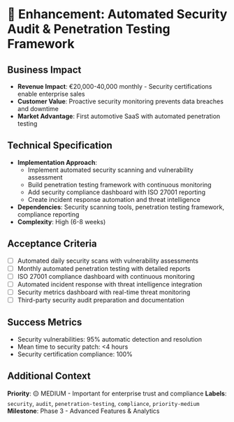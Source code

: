 # 🎯 Enhancement: Automated Security Audit & Penetration Testing Framework

## Business Impact
- **Revenue Impact**: €20,000-40,000 monthly - Security certifications enable enterprise sales
- **Customer Value**: Proactive security monitoring prevents data breaches and downtime
- **Market Advantage**: First automotive SaaS with automated penetration testing

## Technical Specification
- **Implementation Approach**: 
  - Implement automated security scanning and vulnerability assessment
  - Build penetration testing framework with continuous monitoring
  - Add security compliance dashboard with ISO 27001 reporting
  - Create incident response automation and threat intelligence
- **Dependencies**: Security scanning tools, penetration testing framework, compliance reporting
- **Complexity**: High (6-8 weeks)

## Acceptance Criteria
- [ ] Automated daily security scans with vulnerability assessments
- [ ] Monthly automated penetration testing with detailed reports
- [ ] ISO 27001 compliance dashboard with continuous monitoring
- [ ] Automated incident response with threat intelligence integration
- [ ] Security metrics dashboard with real-time threat monitoring
- [ ] Third-party security audit preparation and documentation

## Success Metrics
- Security vulnerabilities: 95% automatic detection and resolution
- Mean time to security patch: <4 hours
- Security certification compliance: 100%

## Additional Context
**Priority**: 🟡 MEDIUM - Important for enterprise trust and compliance
**Labels**: `security`, `audit`, `penetration-testing`, `compliance`, `priority-medium`
**Milestone**: Phase 3 - Advanced Features & Analytics